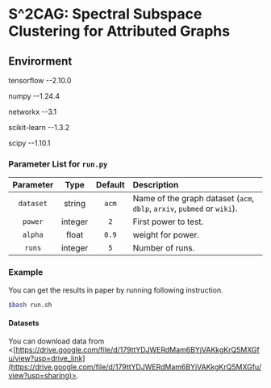 # S^2CAG: Spectral Subspace Clustering for Attributed Graphs

## Envirorment

tensorflow --2.10.0

numpy --1.24.4

networkx --3.1

scikit-learn --1.3.2

scipy --1.10.1

### Parameter List for `run.py`

| Parameter |   Type  | Default | Description                                                             |
| :-------: | :-----: | :-----: | :---------------------------------------------------------------------- |
| `dataset` |  string |  `acm`  | Name of the graph dataset (`acm`, `dblp`, `arxiv`, `pubmed` or `wiki`). |
|  `power`  | integer |   `2`   | First power to test.                                                    |
|  `alpha`  |  float  |  `0.9`  | weight for power.                                                       |
|   `runs`  | integer |   `5`   | Number of runs.                                                         |

### Example
You can get the results in paper by running following instruction.
```bash
$bash run.sh 
```

#### Datasets

&#x20;You can download data from <[https://drive.google.com/file/d/179ttYDJWERdMam6BYjVAKkgKrQ5MXGfu/view?usp=drive_link](https://drive.google.com/file/d/179ttYDJWERdMam6BYjVAKkgKrQ5MXGfu/view?usp=sharing)>.


